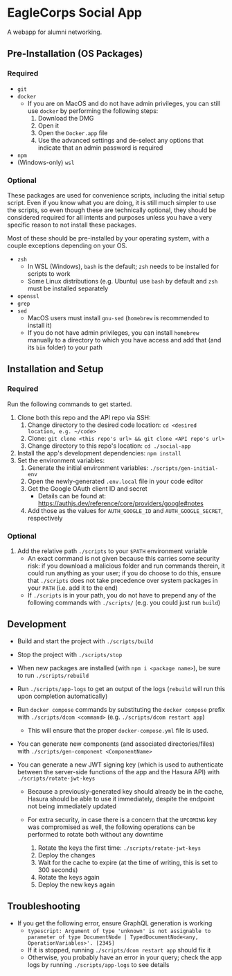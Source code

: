 # EagleCorps Social App

A webapp for alumni networking.

## Pre-Installation (OS Packages)

### Required

- `git`
- `docker`
  - If you are on MacOS and do not have admin privileges, you can still use
    `docker` by performing the following steps:
    1. Download the DMG
    1. Open it
    1. Open the `Docker.app` file
    1. Use the advanced settings and de-select any options that indicate that an
       admin password is required
- `npm`
- (Windows-only) `wsl`

### Optional

These packages are used for convenience scripts, including the initial setup
script. Even if you know what you are doing, it is still much simpler to use the
scripts, so even though these are technically optional, they should be
considered required for all intents and purposes unless you have a very specific
reason to not install these packages.

Most of these should be pre-installed by your operating system, with a couple
exceptions depending on your OS.

- `zsh`
  - In WSL (Windows), `bash` is the default; `zsh` needs to be installed for
    scripts to work
  - Some Linux distributions (e.g. Ubuntu) use `bash` by default and `zsh` must
    be installed separately
- `openssl`
- `grep`
- `sed`
  - MacOS users must install `gnu-sed` (`homebrew` is recommended to install
    it)
  - If you do not have admin privileges, you can install `homebrew` manually to
    a directory to which you have access and add that (and its `bin` folder) to
    your path

## Installation and Setup

### Required

Run the following commands to get started.

1. Clone both this repo and the API repo via SSH:
   1. Change directory to the desired code location: `cd <desired location, e.g.
~/code>`
   1. Clone: `git clone <this repo's url> && git clone <API repo's url>`
   1. Change directory to this repo's location: `cd ./social-app`
1. Install the app's development dependencies: `npm install`
1. Set the environment variables:
   1. Generate the initial environment variables: `./scripts/gen-initial-env`
   1. Open the newly-generated `.env.local` file in your code editor
   1. Get the Google OAuth client ID and secret
      - Details can be found at:
        https://authjs.dev/reference/core/providers/google#notes
   1. Add those as the values for `AUTH_GOOGLE_ID` and `AUTH_GOOGLE_SECRET`,
      respectively

### Optional

1. Add the relative path `./scripts` to your `$PATH` environment variable
   - An exact command is not given because this carries some security risk: if
     you download a malicious folder and run commands therein, it could run
     anything as your user; if you do choose to do this, ensure that `./scripts`
     does not take precedence over system packages in your `PATH` (i.e. add it
     to the end)
   - If `./scripts` is in your path, you do not have to prepend any of the
     following commands with `./scripts/` (e.g. you could just run `build`)

## Development

- Build and start the project with `./scripts/build`
- Stop the project with `./scripts/stop`
- When new packages are installed (with `npm i <package name>`), be sure to run
  `./scripts/rebuild`
- Run `./scripts/app-logs` to get an output of the logs (`rebuild` will run this
  upon completion automatically)
- Run `docker compose` commands by substituting the `docker compose` prefix with
  `./scripts/dcom <command>` (e.g. `./scripts/dcom restart app`)

  - This will ensure that the proper `docker-compose.yml` file is
    used.

- You can generate new components (and associated directories/files) with
  `./scripts/gen-component <ComponentName>`
- You can generate a new JWT signing key (which is used to authenticate between
  the server-side functions of the app and the Hasura API) with
  `./scripts/rotate-jwt-keys`

  - Because a previously-generated key should already be in the cache, Hasura
    should be able to use it immediately, despite the endpoint not being
    immediately updated
  - For extra security, in case there is a concern that the `UPCOMING` key was
    compromised as well, the following operations can be performed to rotate both
    without any downtime

    1. Rotate the keys the first time: `./scripts/rotate-jwt-keys`
    1. Deploy the changes
    1. Wait for the cache to expire (at the time of writing, this is set to 300
       seconds)
    1. Rotate the keys again
    1. Deploy the new keys again

## Troubleshooting

- If you get the following error, ensure GraphQL generation is working
  - `typescript: Argument of type 'unknown' is not assignable to parameter of type DocumentNode | TypedDocumentNode<any, OperationVariables>'. [2345]`
  - If it is stopped, running `./scripts/dcom restart app` should fix it
  - Otherwise, you probably have an error in your query; check the app logs by
    running `./scripts/app-logs` to see details
